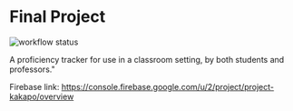 # Final Project

![workflow status](https://github.com/csci0312-f22/project-kakapo/actions/workflows/node.js.yml/badge.svg)

A proficiency tracker for use in a classroom setting, by both students and professors."

Firebase link:
https://console.firebase.google.com/u/2/project/project-kakapo/overview
